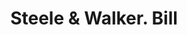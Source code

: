 ---
doi: 10.7916/D8R22CCS
date_other: '1890'
date_other_textual: 1890-1899
form: printed ephemera
genre:
- Invoices
name:
- Steele & Walker
object_in_context_url: https://biggert.cul.columbia.edu/items/view/ave_biggert_00698
subject_hierarchical_geographic:
- St. Joseph, Missouri, United States
subject_name:
- Steele & Walker
title: Steele & Walker. Bill
sort_title: Steele & Walker. Bill
call_number: ave_biggert_00698
coordinates:
- 39.75805555555556,-94.83666666666666
pid: ave_biggert_00698
identifiers: ave_biggert_00698
thumbnail: https://derivativo-2.library.columbia.edu/iiif/2/ldpd:345554/full/!256,256/0/native.jpg
permalink: /biggert/ave_biggert_00698/
layout: iiif-image-page
---